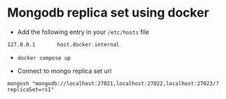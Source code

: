 # Mongodb replica set using docker

- Add the following entry in your `/etc/hosts` file

```
127.0.0.1       host.docker.internal
```

- `docker compose up`

- Connect to mongo replica set url

```
mongosh "mongodb://localhost:27021,localhost:27022,localhost:27023/?replicaSet=rs1"
```
